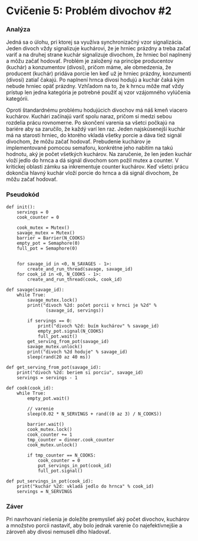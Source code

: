# Cvičenie 5: Problém divochov #2

### Analýza
Jedná sa o úlohu, pri ktorej sa využíva synchronizačný vzor signalizácia. Jeden divoch vždy signalizuje kuchárovi, že je hrniec prázdny a treba začať variť a na druhej strane kuchár signalizuje divochom, že hrniec bol naplnený a môžu začať hodovať. Problém je založený na princípe producentov (kuchár) a konzumentov (divosi), pričom máme, ale obmedzenia, že producent (kuchár) pridáva porcie len keď už je hrniec prázdny, konzumenti (divosi) zatiaľ čakajú. Po naplnení hrnca divosi hodujú a kuchár čaká kým nebude hrniec opäť prázdny. Vzhľadom na to, že k hrncu môže mať vždy prístup len jedna kategória je potrebné použiť aj vzor vzájomného vylúčenia kategórii.

Oproti štandardnému problému hodujúcich divochov má náš kmeň viacero kuchárov. Kuchári začínajú variť spolu naraz, pričom si medzi sebou rozdelia prácu rovnomerne. Po skončení varenia sa všetci počkajú na bariére aby sa zaručilo, že každý varí len raz. Jeden najskúsenejší kuchár má na starosti hrniec, do ktorého vkladá všetky porcie a dáva tiež signál divochom, že môžu začať hodovať. Prebudenie kuchárov je implementované pomocou semaforu, konkrétne jeho nabitím na takú hodnotu, aký je počet všetkých kuchárov. Na zaručenie, že len jeden kuchár vloží jedlo do hrnca a dá signál divochom som požil mutex a counter. V kritickej oblasti zámku sa inkrementuje counter kuchárov. Keď všetci prácu dokončia hlavný kuchár vloží porcie do hrnca a dá signál divochom, že môžu začať hodovať.

### Pseudokód
```
def init():
    servings = 0
    cook_counter = 0

    cook_mutex = Mutex()
    savage_mutex = Mutex()
    barrier = Barrier(N_COOKS)
    empty_pot = Semaphore(0)
    full_pot = Semaphore(0)

 
    for savage_id in <0, N_SAVAGES - 1>:
        create_and_run_thread(savage, savage_id)
    for cook_id in <0, N_COOKS - 1>:
        create_and_run_thread(cook, cook_id)

def savage(savage_id):
    while True:
        savage_mutex.lock()
        print("divoch %2d: počet porcii v hrnci je %2d" % 
               (savage_id, servings))
        
        if servings == 0:
            print("divoch %2d: buím kuchárov" % savage_id)
            empty_pot.signal(N_COOKS)
            full_pot.wait()
        get_serving_from_pot(savage_id)
        savage_mutex.unlock()
        print("divoch %2d hoduje" % savage_id)
        sleep(rand(20 az 40 ms))

def get_serving_from_pot(savage_id):
    print("divoch %2d: beriem si porciu", savage_id)
    servings = servings - 1

def cook(cook_id):
    while True:
        empty_pot.wait()

        // varenie
        sleep(0.02 * N_SERVINGS + rand((0 az 3) / N_COOKS))

        barrier.wait()
        cook_mutex.lock()
        cook_counter += 1
        tmp_counter = dinner.cook_counter
        cook_mutex.unlock()

        if tmp_counter == N_COOKS:
            cook_counter = 0
            put_servings_in_pot(cook_id)
            full_pot.signal()

def put_servings_in_pot(cook_id):
    print("kuchár %2d: vkladá jedlo do hrnca" % cook_id)
    servings = N_SERVINGS
```
### Záver
Pri navrhovaní riešenia je doležíte premyslieť aký počet divochov, kuchárov a množstvo porcii nastaviť, aby bolo jednak varenie čo najefektívnejšie a zároveň aby divosi nemuseli dlho hladovať.
